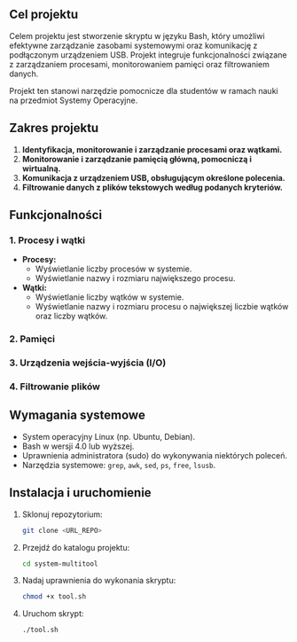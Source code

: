 ## Cel projektu
Celem projektu jest stworzenie skryptu w języku Bash, który umożliwi efektywne zarządzanie zasobami systemowymi oraz komunikację z podłączonym urządzeniem USB. Projekt integruje funkcjonalności związane z zarządzaniem procesami, monitorowaniem pamięci oraz filtrowaniem danych.

Projekt ten stanowi narzędzie pomocnicze dla studentów w ramach nauki na przedmiot Systemy Operacyjne.

## Zakres projektu
1. **Identyfikacja, monitorowanie i zarządzanie procesami oraz wątkami.**
2. **Monitorowanie i zarządzanie pamięcią główną, pomocniczą i wirtualną.**
3. **Komunikacja z urządzeniem USB, obsługującym określone polecenia.**
4. **Filtrowanie danych z plików tekstowych według podanych kryteriów.**

## Funkcjonalności

### 1. Procesy i wątki
- **Procesy:**
  - Wyświetlanie liczby procesów w systemie.
  - Wyświetlanie nazwy i rozmiaru największego procesu.
- **Wątki:**
  - Wyświetlanie liczby wątków w systemie.
  - Wyświetlanie nazwy i rozmiaru procesu o największej liczbie wątków oraz liczby wątków.

### 2. Pamięci

### 3. Urządzenia wejścia-wyjścia (I/O)

### 4. Filtrowanie plików

## Wymagania systemowe
- System operacyjny Linux (np. Ubuntu, Debian).
- Bash w wersji 4.0 lub wyższej.
- Uprawnienia administratora (sudo) do wykonywania niektórych poleceń.
- Narzędzia systemowe: `grep`, `awk`, `sed`, `ps`, `free`, `lsusb`.

## Instalacja i uruchomienie
1. Sklonuj repozytorium:
   ```bash
   git clone <URL_REPO>
   ```
2. Przejdź do katalogu projektu:
   ```bash
   cd system-multitool
   ```
3. Nadaj uprawnienia do wykonania skryptu:
   ```bash
   chmod +x tool.sh
   ```
4. Uruchom skrypt:
   ```bash
   ./tool.sh
   ```
